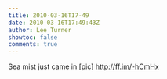 ```yaml
---
title: 2010-03-16T17-49
date: 2010-03-16T17:49:43Z
author: Lee Turner
showtoc: false
comments: true
---
```


Sea mist just came in [pic] http://ff.im/-hCmHx

